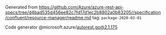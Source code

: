 Generated from https://github.com/Azure/azure-rest-api-specs/tree/d4bad535d456ee82c7fd17d1ec2b8802a0b83205//specification/confluent/resource-manager/readme.md tag: `package-2020-03-01`

Code generator @microsoft.azure/autorest.go@2.1.175



